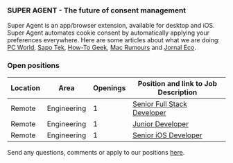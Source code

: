 ### SUPER AGENT - The future of consent management

Super Agent is an app/browser extension, available for desktop and iOS. Super Agent automates cookie consent by automatically applying your preferences everywhere.
Here are some articles about what we are doing: [PC World](https://www.pcworld.com/article/553284/5-free-privacy-tools-for-protecting-your-personal-data.html), [Sapo Tek](https://tek.sapo.pt/mobile/apps/artigos/super-agent-aposta-na-gestao-de-cookies-e-esta-a-ganhar-terreno-na-internacionalizacao), [How-To Geek](https://www.howtogeek.com/768022/iphone-and-ipad-safari-extensions-worth-installing/), [Mac Rumours](https://www.macrumors.com/guide/ios-15-safari-extensions/) and [Jornal Eco](https://eco.sapo.pt/2021/11/11/startup-do-porto-quer-revolucionar-a-privacidade-online/).

### Open positions

| Location        | Area         | Openings | Position and link to Job Description |
| --------------- | ------------ | -------- | ------------------------------------ |    
|Remote           | Engineering  | 1        | [Senior Full Stack Developer](https://github.com/super-agent-org/hiring/blob/main/Senior%20Full%20Stack%20Developer.md) |
|Remote           | Engineering  | 1        | [Junior Developer](https://static.wixstatic.com/media/4a1d5b_5361da33eab146479729473ed7a5d8ce~mv2.gif)     |
|Remote           | Engineering  | 1        | [Senior iOS Developer](https://github.com/super-agent-org/hiring/blob/main/Senior%20iOS%20Developer.md) |



Send any questions, comments or apply to our positions [here](mailto:hello@super-agent.com).
